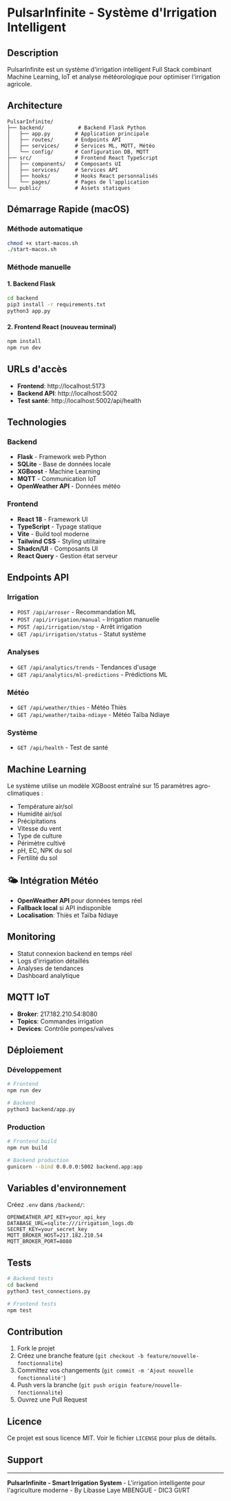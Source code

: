 
# PulsarInfinite - Système d'Irrigation Intelligent

## Description

PulsarInfinite est un système d'irrigation intelligent Full Stack combinant Machine Learning, IoT et analyse météorologique pour optimiser l'irrigation agricole.

## Architecture

```
PulsarInfinite/
├── backend/           # Backend Flask Python
│   ├── app.py        # Application principale
│   ├── routes/       # Endpoints API
│   ├── services/     # Services ML, MQTT, Météo
│   └── config/       # Configuration DB, MQTT
├── src/              # Frontend React TypeScript
│   ├── components/   # Composants UI
│   ├── services/     # Services API
│   ├── hooks/        # Hooks React personnalisés
│   └── pages/        # Pages de l'application
└── public/           # Assets statiques
```

## Démarrage Rapide (macOS)

### Méthode automatique
```bash
chmod +x start-macos.sh
./start-macos.sh
```

### Méthode manuelle

#### 1. Backend Flask
```bash
cd backend
pip3 install -r requirements.txt
python3 app.py
```

#### 2. Frontend React (nouveau terminal)
```bash
npm install
npm run dev
```

## URLs d'accès

- **Frontend**: http://localhost:5173
- **Backend API**: http://localhost:5002
- **Test santé**: http://localhost:5002/api/health

## Technologies

### Backend
- **Flask** - Framework web Python
- **SQLite** - Base de données locale
- **XGBoost** - Machine Learning
- **MQTT** - Communication IoT
- **OpenWeather API** - Données météo

### Frontend
- **React 18** - Framework UI
- **TypeScript** - Typage statique
- **Vite** - Build tool moderne
- **Tailwind CSS** - Styling utilitaire
- **Shadcn/UI** - Composants UI
- **React Query** - Gestion état serveur

## Endpoints API

### Irrigation
- `POST /api/arroser` - Recommandation ML
- `POST /api/irrigation/manual` - Irrigation manuelle
- `POST /api/irrigation/stop` - Arrêt irrigation
- `GET /api/irrigation/status` - Statut système

### Analyses
- `GET /api/analytics/trends` - Tendances d'usage
- `GET /api/analytics/ml-predictions` - Prédictions ML

### Météo
- `GET /api/weather/thies` - Météo Thiès
- `GET /api/weather/taiba-ndiaye` - Météo Taïba Ndiaye

### Système
- `GET /api/health` - Test de santé

## Machine Learning

Le système utilise un modèle XGBoost entraîné sur 15 paramètres agro-climatiques :
- Température air/sol
- Humidité air/sol
- Précipitations
- Vitesse du vent
- Type de culture
- Périmètre cultivé
- pH, EC, NPK du sol
- Fertilité du sol

## 🌤️ Intégration Météo

- **OpenWeather API** pour données temps réel
- **Fallback local** si API indisponible
- **Localisation**: Thiès et Taïba Ndiaye

##  Monitoring

- Statut connexion backend en temps réel
- Logs d'irrigation détaillés
- Analyses de tendances
- Dashboard analytique

## MQTT IoT

- **Broker**: 217.182.210.54:8080
- **Topics**: Commandes irrigation
- **Devices**: Contrôle pompes/valves

## Déploiement

### Développement
```bash
# Frontend
npm run dev

# Backend  
python3 backend/app.py
```

### Production
```bash
# Frontend build
npm run build

# Backend production
gunicorn --bind 0.0.0.0:5002 backend.app:app
```

## Variables d'environnement

Créez `.env` dans `/backend/`:
```env
OPENWEATHER_API_KEY=your_api_key
DATABASE_URL=sqlite:///irrigation_logs.db
SECRET_KEY=your_secret_key
MQTT_BROKER_HOST=217.182.210.54
MQTT_BROKER_PORT=8080
```

##  Tests

```bash
# Backend tests
cd backend
python3 test_connections.py

# Frontend tests
npm test
```

## Contribution

1. Fork le projet
2. Créez une branche feature (`git checkout -b feature/nouvelle-fonctionnalite`)
3. Committez vos changements (`git commit -m 'Ajout nouvelle fonctionnalité'`)
4. Push vers la branche (`git push origin feature/nouvelle-fonctionnalite`)
5. Ouvrez une Pull Request

##  Licence

Ce projet est sous licence MIT. Voir le fichier `LICENSE` pour plus de détails.

## Support



---

**PulsarInfinite - Smart Irrigation System** - L'irrigation intelligente pour l'agriculture moderne - By Libasse Laye MBENGUE - DIC3 GI/RT
